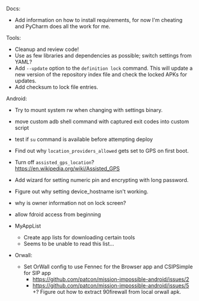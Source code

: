 Docs:
- Add information on how to install requirements, for now I'm cheating and
  PyCharm does all the work for me.


Tools:
- Cleanup and review code!
- Use as few libraries and dependencies as possible; switch settings from YAML?
- Add `--update` option to the `definition lock` command. This will update a new
  version of the repository index file and check the locked APKs for updates.
- Add checksum to lock file entries.


Android:
- Try to mount system rw when changing with settings binary.
- move custom adb shell command with captured exit codes into custom script
- test if `su` command is available before attempting deploy
- Find out why `location_providers_allowed` gets set to GPS on first
  boot.
- Turn off `assisted_gps_location`?
      https://en.wikipedia.org/wiki/Assisted_GPS

- Add wizard for setting numeric pin and encrypting with long password.
- Figure out why setting device_hostname isn't working.
- why is owner information not on lock screen?
- allow fdroid access from beginning

- MyAppList
  + Create app lists for downloading certain tools
  - Seems to be unable to read this list...

- Orwall:
  - Set OrWall config to use Fennec for the Browser app and CSIPSimple for SIP app
    - https://github.com/patcon/mission-impossible-android/issues/2
    - https://github.com/patcon/mission-impossible-android/issues/5
  +? Figure out how to extract 90firewall from local orwall apk.
